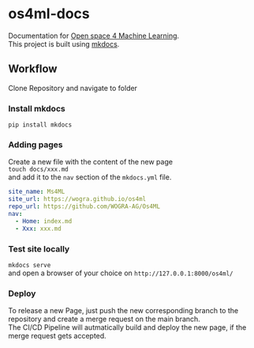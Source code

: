 # os4ml-docs
Documentation for [Open space 4 Machine Learning](https://github.com/WOGRA-AG/Os4ML).  
This project is built using [mkdocs](https://www.mkdocs.org).
## Workflow
Clone Repository and navigate to folder

### Install mkdocs
`pip install mkdocs`

### Adding pages
Create a new file with the content of the new page  
`touch docs/xxx.md`  
and add it to the `nav` section of the `mkdocs.yml` file.
```yaml
site_name: Ms4ML
site_url: https://wogra.github.io/os4ml
repo_url: https://github.com/WOGRA-AG/Os4ML
nav:
  - Home: index.md
  - Xxx: xxx.md
```

### Test site locally
`mkdocs serve`  
and open a browser of your choice on `http://127.0.0.1:8000/os4ml/`

### Deploy
To release a new Page, just push the new corresponding branch to the repository and create a merge request on the main branch.  
The CI/CD Pipeline will autmatically build and deploy the new page, if the merge request gets accepted.
